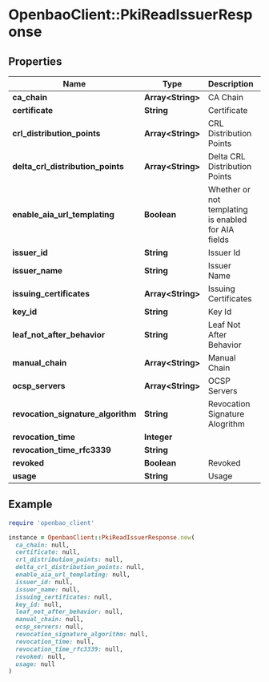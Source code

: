 # OpenbaoClient::PkiReadIssuerResponse

## Properties

| Name | Type | Description | Notes |
| ---- | ---- | ----------- | ----- |
| **ca_chain** | **Array&lt;String&gt;** | CA Chain | [optional] |
| **certificate** | **String** | Certificate | [optional] |
| **crl_distribution_points** | **Array&lt;String&gt;** | CRL Distribution Points | [optional] |
| **delta_crl_distribution_points** | **Array&lt;String&gt;** | Delta CRL Distribution Points | [optional] |
| **enable_aia_url_templating** | **Boolean** | Whether or not templating is enabled for AIA fields | [optional] |
| **issuer_id** | **String** | Issuer Id | [optional] |
| **issuer_name** | **String** | Issuer Name | [optional] |
| **issuing_certificates** | **Array&lt;String&gt;** | Issuing Certificates | [optional] |
| **key_id** | **String** | Key Id | [optional] |
| **leaf_not_after_behavior** | **String** | Leaf Not After Behavior | [optional] |
| **manual_chain** | **Array&lt;String&gt;** | Manual Chain | [optional] |
| **ocsp_servers** | **Array&lt;String&gt;** | OCSP Servers | [optional] |
| **revocation_signature_algorithm** | **String** | Revocation Signature Alogrithm | [optional] |
| **revocation_time** | **Integer** |  | [optional] |
| **revocation_time_rfc3339** | **String** |  | [optional] |
| **revoked** | **Boolean** | Revoked | [optional] |
| **usage** | **String** | Usage | [optional] |

## Example

```ruby
require 'openbao_client'

instance = OpenbaoClient::PkiReadIssuerResponse.new(
  ca_chain: null,
  certificate: null,
  crl_distribution_points: null,
  delta_crl_distribution_points: null,
  enable_aia_url_templating: null,
  issuer_id: null,
  issuer_name: null,
  issuing_certificates: null,
  key_id: null,
  leaf_not_after_behavior: null,
  manual_chain: null,
  ocsp_servers: null,
  revocation_signature_algorithm: null,
  revocation_time: null,
  revocation_time_rfc3339: null,
  revoked: null,
  usage: null
)
```

